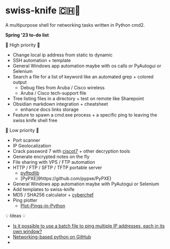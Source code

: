 # swiss-knife 🇨🇭🔪
A multipurpose shell for networking tasks written in Python cmd2.

**Spring '23 to-do list**

🚀 High priority 🚀
- Change local ip address from static to dynamic
- SSH automation + template
- General Windows app automation maybe with os calls or PyAutogui or Selenium
- Search a file for a list of keyword like an automated grep + colored output
  - Debug files from Aruba / Cisco wireless
  - Aruba / Cisco tech-support file
- Tree listing files in a directory + test on remote like Sharepoint
- Obsidian markdown integration + cheatsheet
  - enhance docs links storage
- Feature to spawn a cmd.exe process + a specific ping to leaving the swiss knife shell free
  

🐌 Low priority 🐌
- Port scanner
- IP Geolocalization
- Crack password 7 with [ciscot7](https://github.com/theevilbit/ciscot7) + other decryption tools
- Generate encrypted notes on the fly
- File sharing with VPS / FTP automation
- HTTP / FTP / SFTP / TFTP portable server
  - [pyftpdlib](https://github.com/giampaolo/pyftpdlib)
  - [PyPXE]9https://github.com/pypxe/PyPXE)
- General Windows app automation maybe with PyAutogui or Selenium
- Add templates to swiss-knife
- MD5 / SHA256 calculator + [cyberchef](https://cyberchef.org/)
- Ping plotter
  - [Plot-Pings-in-Python](https://github.com/ccampo133/Plot-Pings-in-Python)

💡 Ideas 💡
- [Is it possible to use a batch file to ping multiple IP addresses, each in its own window?](https://superuser.com/questions/1134344/is-it-possible-to-use-a-batch-file-to-ping-multiple-ip-addresses-each-in-its-ow)
- [Networking-based python on GitHub](https://github.com/search?l=Python&q=networking&type=Repositories)
- 
